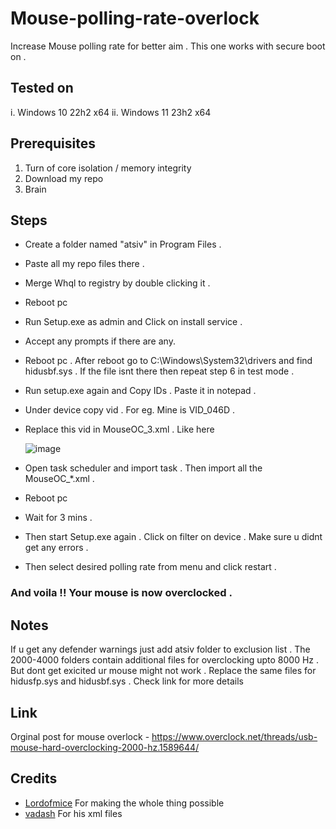# Mouse-polling-rate-overlock
Increase Mouse polling rate for better aim . This one works with secure boot on . 


## Tested on 
i. Windows 10 22h2 x64
ii. Windows 11 23h2 x64 

## Prerequisites
1. Turn of core isolation / memory integrity
2. Download my repo
3. Brain


## Steps 
- Create a folder named "atsiv" in Program Files .
- Paste all my repo files there .
- Merge Whql to registry by double clicking it .
- Reboot pc
- Run Setup.exe as admin and Click on install service .
- Accept any prompts if there are any.
- Reboot pc . After reboot go to C:\Windows\System32\drivers and find hidusbf.sys . If the file isnt there then repeat step 6 in test mode . 
- Run setup.exe again and Copy IDs . Paste it in notepad .
- Under device copy vid . For eg. Mine is VID_046D .
- Replace this vid in MouseOC_3.xml . Like here
  
    ![image](https://github.com/Fool543/mouse-polling-rate-overlock/assets/120022950/dddf47a8-4c6c-468b-a6bb-3bcf324399ae)

- Open task scheduler and import task . Then import all the MouseOC_*.xml .
- Reboot pc
- Wait for 3 mins .
- Then start Setup.exe again . Click on filter on device . Make sure u didnt get any errors .
- Then select desired polling rate from menu and click restart .

### And voila !! Your mouse is now overclocked . 

## Notes 
If u get any defender warnings just add atsiv folder to exclusion list . 
The 2000-4000 folders contain additional files for overclocking upto 8000 Hz . But dont get exicited ur mouse might not work . Replace the same files for hidusfp.sys and hidusbf.sys . 
Check link for more details 

## Link
Orginal post for mouse overlock - https://www.overclock.net/threads/usb-mouse-hard-overclocking-2000-hz.1589644/

## Credits 
- [Lordofmice](https://github.com/LordOfMice) For making the whole thing possible 
- [vadash](https://github.com/vadash/1000hz) For his xml files 





